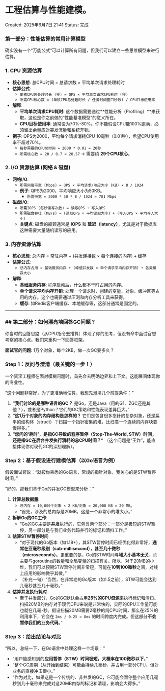 # 工程估算与性能建模。

Created: 2025年6月7日 21:41
Status: 完成

### 第一部分：性能估算的常用计算模型

确实没有一个“万能公式”可以计算所有问题，但我们可以建立一些思维模型来进行估算。

### **1. CPU 资源估算**

- **核心思想**: 总CPU时间 = 总请求数 × 平均单次请求处理耗时
- **估算公式**:
    - `单核CPU总处理时长 (秒) = QPS × 平均单次请求CPU耗时 (秒)`
    - `所需CPU核心数 = (单核CPU总处理时长 / 任务时间窗口秒数) / CPU目标使用率`
- **解释**:
    - **平均单次请求CPU耗时**: 这个数据需要通过**性能分析（Profiling）**来获取，这也是你之前做的“性能基准模型”的意义所在。
    - **CPU目标使用率**: 通常设为70%-80%。你不能假设CPU能100%跑满，必须留出余量应对突发流量和系统开销。
- **例子**: QPS为2000，平均每个请求消耗CPU 10毫秒（0.01秒），希望CPU使用率不超过70%。
    - `每秒需要的CPU总时间 = 2000 * 0.01 = 20秒`
    - `所需核心数 = 20 / 0.7 ≈ 28.57` -> 需要约 **29个CPU核心**。

### **2. I/O 资源估算 (网络 & 磁盘)**

- **网络I/O**:
    - `所需网络带宽 (Mbps) = QPS × 平均请求/响应大小 (KB) × 8 / 1024`
    - **例子**: QPS为2000，平均响应大小为50KB。
        - `所需带宽 = 2000 * 50 * 8 / 1024 ≈ 781 Mbps`
- **磁盘I/O**:
    - `所需IOPS (每秒读写次数) = 读取QPS + 写入QPS`
    - `所需磁盘吞吐 (MB/s) = (读取QPS × 平均读取大小) + (写入QPS × 平均写入大小)`
    - **关键点**: 磁盘的瓶颈通常是 **IOPS** 和 **延迟（latency）**，尤其是对于数据库这种需要大量随机读写的应用。

### **3. 内存资源估算**

- **核心思想**: 总内存 = 常驻内存 + (并发连接数 × 每个连接的内存) + 缓存
- **估算公式**:
    - `总内存占用 ≈ 基础服务内存 + (峰值并发数 × 单个请求平均内存开销) + 各类缓存大小`
- **解释**:
    - **基础服务内存**: 程序启动后，什么都不干时占用的内存。
    - **单个请求平均内存开销**: 处理一个请求时，创建的变量、对象、缓冲区等占用的内存。这个也需要通过压测和内存分析工具来获得。
    - **缓存**: 如Redis客户端缓存、本地缓存等，这部分通常是固定的。

---

### ## 第二部分：如何漂亮地回答GC问题？

你当时的回答思路（从CPU指令去推算）体现了你的思考，但没有命中面试官想考察的核心点。我们来重构一下回答框架。

**面试官的问题**: 1万个对象，每个2KB，做一次GC要多久？

### **Step 1：反问与澄清（最关键的一步！）**

一个资深工程师在面对模糊问题时，首先会去明确边界和上下文。这能瞬间体现你的专业性。

“这个问题非常好，为了更准确地估算，我想先澄清几个前提条件：”

1. **“我们讨论的是哪种语言的GC？** 是Go，还是Java（用的G1、ZGC还是其他？），或者是Python？它们的GC策略和性能表现差异巨大。”
2. **“这1万个对象的内存结构是怎样的？** 它们是包含很多指针的复杂对象，还是扁平的结构体（struct）？扫描一个指针密集的堆，比扫描一个连续的内存块要慢得多。”
3. **“您问的‘耗时’，是指GC导致的程序暂停（Stop-The-World, STW）时间，还是指GC在后台并发执行消耗的总CPU时间？”** （这个问题是“王炸”，能直接体现你对现代GC的深刻理解）。

### **Step 2：基于假设进行建模估算（以Go语言为例）**

假设面试官说：“就按你熟悉的Go语言，常规的指针对象，我关心的是STW暂停时间。”

“好的，那我们基于Go的并发GC模型来分析：”

1. **计算总数据量**:
    - `总内存 = 10,000个对象 × 2 KB/对象 = 20,000 KB = 20 MB`。
    - “首先，涉及的总内存是20MB，这是一个非常小的堆大小。”
2. **拆解Go的GC工作**:
    - “Go的GC主要是**并发**执行的，它包含两个部分：一部分是极短的STW暂停，另一部分是与我们业务代码并行的标记和清扫工作。”
3. **估算STW暂停时间** 
    - “对于现代的Go版本（如1.18+），其STW暂停时间已经优化得非常好，**通常在亚毫秒级别（sub-millisecond），甚至几十微秒（microseconds）**。更重要的是，Go的STW时间与**堆大小基本无关**，而主要与goroutine的数量和全局变量的扫描有关。所以，对于20MB的小堆，我们可以预期STW暂停时间非常短，可能在**10到100微秒**之间，对线上应用的影响微乎其微。”
    - （补充一句）“当然，在非常老的Go版本（如1.5之前），STW可能会达到几毫秒甚至几十毫秒。”
4. **估算并发执行耗时** 
    - 至于并发部分，Go的GC默认会占用**25%的CPU资源**来执行标记和清扫。扫描20MB的内存对于现代CPU来说是非常快的，实际的CPU工作量可能也就在几毫-秒。假设扫描20MB需要2毫秒的纯CPU时间，那么在25%的利用率下，它会在 `2ms / 0.25 = 8ms` 的时间跨度内完成。但这部分**不会暂停我们的业务代码**。”

### **Step 3：给出结论与对比**

“所以，总结一下，在Go语言中处理这样一个场景：”

- “用户能感知到的**应用暂停（STW）时间极短，大概率在100微秒以下**。”
- “整个GC周期（从开始到结束）可能会持续几毫秒，并占用一部分CPU，但对业务的直接冲击很小。”
- “作为对比，如果这是一个传统的、非并发的GC，它可能会暂停整个应用几毫秒到几十毫秒来完成对这20MB内存的标记和清理，影响会大得多。”
